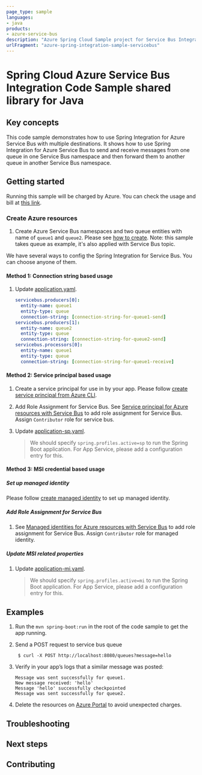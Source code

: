 ```yaml
---
page_type: sample
languages:
- java
products:
- azure-service-bus
description: "Azure Spring Cloud Sample project for Service Bus Integration client library"
urlFragment: "azure-spring-integration-sample-servicebus"
---
```


# Spring Cloud Azure Service Bus Integration Code Sample shared library for Java

## Key concepts

This code sample demonstrates how to use Spring Integration for Azure Service Bus with multiple destinations. It shows how to use Spring Integration for Azure Service Bus to send and receive messages from one queue in one Service Bus namespace and then forward them to another queue in another Service Bus namespace.


## Getting started

Running this sample will be charged by Azure. You can check the usage and bill at
[this link][azure-account].



### Create Azure resources

1. Create Azure Service Bus namespaces and two queue entities with name of `queue1` and `queue2`. Please see 
   [how to create][create-service-bus]. Note: this sample takes queue as example, it's also applied with Service Bus topic.

We have several ways to config the Spring Integration for Service
Bus. You can choose anyone of them.

#### Method 1: Connection string based usage

1. Update [application.yaml].
    ```yaml
    servicebus.producers[0]:
      entity-name: queue1
      entity-type: queue
      connection-string: [connection-string-for-queue1-send]
    servicebus.producers[1]:
      entity-name: queue2
      entity-type: queue
      connection-string: [connection-string-for-queue2-send]
    servicebus.processors[0]:
      entity-name: queue1
      entity-type: queue
      connection-string: [connection-string-for-queue1-receive]
    ``` 
#### Method 2: Service principal based usage

1.  Create a service principal for use in by your app. Please follow
    [create service principal from Azure CLI][create-sp-using-azure-cli].

1.  Add Role Assignment for Service Bus. See
    [Service principal for Azure resources with Service Bus][role-assignment]
    to add role assignment for Service Bus. Assign `Contributor` role for service bus.

1.  Update [application-sp.yaml][application-sp.yaml].
    > We should specify `spring.profiles.active=sp` to run the Spring Boot application.
    For App Service, please add a configuration entry for this.
    
#### Method 3: MSI credential based usage

##### Set up managed identity

Please follow [create managed identity][create-managed-identity] to set up managed identity.

##### Add Role Assignment for Service Bus

1.  See [Managed identities for Azure resources with Service Bus][role-assignment]
    to add role assignment for Service Bus. Assign `Contributor` role for managed identity.


##### Update MSI related properties

1.  Update [application-mi.yaml][application-mi.yaml].
    > We should specify `spring.profiles.active=mi` to run the Spring Boot application.
For App Service, please add a configuration entry for this.

## Examples
 
1.  Run the `mvn spring-boot:run` in the root of the code sample to get the app running.

1. Send a POST request to service bus queue

        $ curl -X POST http://localhost:8080/queues?message=hello

1.  Verify in your app’s logs that a similar message was posted:

        Message was sent successfully for queue1.
        New message received: 'hello'
        Message 'hello' successfully checkpointed
        Message was sent successfully for queue2.

1.  Delete the resources on [Azure Portal][azure-portal] to avoid unexpected charges.

## Troubleshooting

## Next steps

## Contributing

[azure-account]: https://azure.microsoft.com/account/
[azure-portal]: https://ms.portal.azure.com/
[create-service-bus]: https://docs.microsoft.com/azure/service-bus-messaging/service-bus-create-namespace-portal
[create-managed-identity]: https://github.com/Azure-Samples/azure-spring-boot-samples/blob/spring-cloud-azure_4.0/create-managed-identity.md
[create-sp-using-azure-cli]: https://github.com/Azure-Samples/azure-spring-boot-samples/blob/spring-cloud-azure_4.0/create-sp-using-azure-cli.md

[application.yaml]: https://github.com/Azure-Samples/azure-spring-boot-samples/blob/spring-cloud-azure_4.0/servicebus/spring-cloud-azure-starter-integration-servicebus/multiple-namespaces/src/main/resources/application.yaml

[application-mi.yaml]: https://github.com/Azure-Samples/azure-spring-boot-samples/blob/spring-cloud-azure_4.0/servicebus/spring-cloud-azure-starter-integration-servicebus/multiple-namespaces/src/main/resources/application-mi.yaml
[application-sp.yaml]: https://github.com/Azure-Samples/azure-spring-boot-samples/blob/spring-cloud-azure_4.0/servicebus/spring-cloud-azure-starter-integration-servicebus/multiple-namespaces/src/main/resources/application-sp.yaml
[role-assignment]: https://docs.microsoft.com/azure/role-based-access-control/role-assignments-portal


